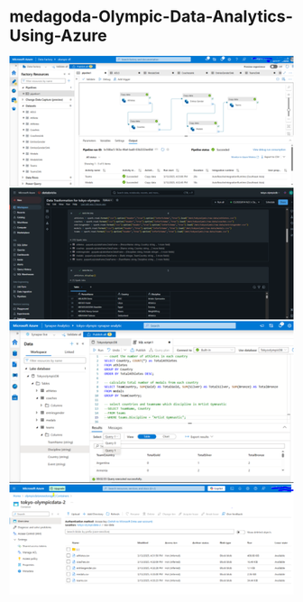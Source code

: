 # medagoda-Olympic-Data-Analytics-Using-Azure

![Logo](./images/1.PNG)
![Logo](./images/2.PNG)
![Logo](./images/3.PNG)
![Logo](./images/4.PNG)
